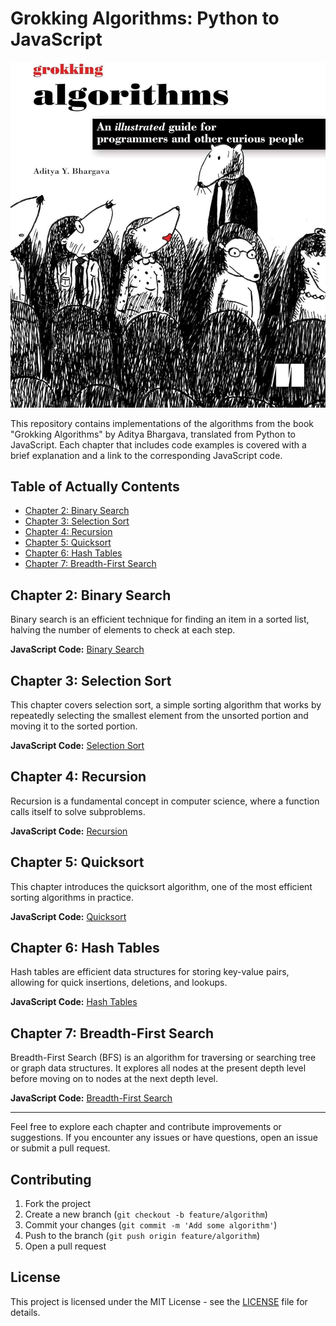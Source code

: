 # Grokking Algorithms: Python to JavaScript

![alt text](image-1.png)

This repository contains implementations of the algorithms from the book "Grokking Algorithms" by Aditya Bhargava, translated from Python to JavaScript. Each chapter that includes code examples is covered with a brief explanation and a link to the corresponding JavaScript code.

## Table of Actually Contents

- [Chapter 2: Binary Search](#chapter-2-binary-search)
- [Chapter 3: Selection Sort](#chapter-3-selection-sort)
- [Chapter 4: Recursion](#chapter-4-recursion)
- [Chapter 5: Quicksort](#chapter-5-quicksort)
- [Chapter 6: Hash Tables](#chapter-6-hash-tables)
- [Chapter 7: Breadth-First Search](#chapter-7-breadth-first-search)

## Chapter 2: Binary Search

Binary search is an efficient technique for finding an item in a sorted list, halving the number of elements to check at each step.

**JavaScript Code:** [Binary Search](https://github.com/ElJohnnie/grokking_algorithms/blob/master/binarySearch.js)

## Chapter 3: Selection Sort

This chapter covers selection sort, a simple sorting algorithm that works by repeatedly selecting the smallest element from the unsorted portion and moving it to the sorted portion.

**JavaScript Code:** [Selection Sort](https://github.com/ElJohnnie/grokking_algorithms/blob/master/selectionSort.js)

## Chapter 4: Recursion

Recursion is a fundamental concept in computer science, where a function calls itself to solve subproblems.

**JavaScript Code:** [Recursion](https://github.com/ElJohnnie/grokking_algorithms/blob/master/recursivity.js)

## Chapter 5: Quicksort

This chapter introduces the quicksort algorithm, one of the most efficient sorting algorithms in practice.

**JavaScript Code:** [Quicksort](https://github.com/ElJohnnie/grokking_algorithms/blob/master/quickSort.js)

## Chapter 6: Hash Tables

Hash tables are efficient data structures for storing key-value pairs, allowing for quick insertions, deletions, and lookups.

**JavaScript Code:** [Hash Tables](https://github.com/ElJohnnie/grokking_algorithms/blob/master/hashTable.js)

## Chapter 7: Breadth-First Search

Breadth-First Search (BFS) is an algorithm for traversing or searching tree or graph data structures. It explores all nodes at the present depth level before moving on to nodes at the next depth level.

**JavaScript Code:** [Breadth-First Search](https://github.com/ElJohnnie/grokking_algorithms/blob/master/breadhtFirstSearch.js)

---

Feel free to explore each chapter and contribute improvements or suggestions. If you encounter any issues or have questions, open an issue or submit a pull request.

## Contributing

1. Fork the project
2. Create a new branch (`git checkout -b feature/algorithm`)
3. Commit your changes (`git commit -m 'Add some algorithm'`)
4. Push to the branch (`git push origin feature/algorithm`)
5. Open a pull request

## License

This project is licensed under the MIT License - see the [LICENSE](LICENSE) file for details.
